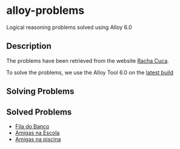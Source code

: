 # alloy-problems
Logical reasoning problems solved using Alloy 6.0

## Description

The problems have been retrieved from the website [Racha Cuca](https://rachacuca.com.br/logica/problemas/imprimir/). 

To solve the problems, we use the Alloy Tool 6.0 on the [latest build](https://alloytools.org/download.html)

## Solving Problems

## Solved Problems

- [Fila do Banco](https://rachacuca.com.br/logica/problemas/fila-do-banco/)
- [Amigas na Escola](https://rachacuca.com.br/logica/problemas/amigas-na-escola/)
- [Amigas na piscina](https://rachacuca.com.br/logica/problemas/amigas-na-piscina/)